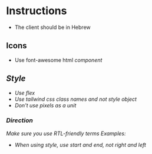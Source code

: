 # Instructions

- The client should be in Hebrew

## Icons

- Use font-awesome html <i> component

## Style

- Use flex
- Use tailwind css class names and not style object
- Don't use pixels as a unit

### Direction

Make sure you use RTL-friendly terms
Examples:

- When using style, use start and end, not right and left
